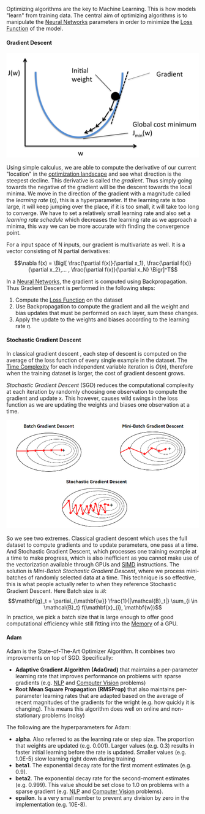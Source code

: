 
Optimizing algorithms are the key to Machine Learning. This is how models "learn" from training data. The central aim of optimizing algorithms is to manipulate the [Neural Networks](Neural%20Networks.md) parameters in order to minimize the [Loss Function](Loss%20Functions.md) of the model.

#### Gradient Descent

![](../../Attachments/Pasted%20image%2020230226195317.png)

Using simple calculus, we are able to compute the derivative of our current "location" in the [optimization landscape](Loss%20Functions.md) and see what direction is the steepest decline. This derivative is called the *gradient*. Thus simply going towards the negative of the gradient will be the descent towards the local minima. We move in the direction of the gradient with a magnitude called the *learning rate* ($\eta$), this is a hyperparameter. If the learning rate is too large, it will keep jumping over the place, if it is too small, it will take too long to converge. We have to set a relatively small learning rate and also set a *learning rate schedule* which decreases the learning rate as we approach a minima, this way we can be more accurate with finding the convergence point. 

For a input space of N inputs, our gradient is multivariate as well. It is a vector consisting of N partial derivatives:

$$\nabla f(x) = \Bigl[ \frac{\partial f(x)}{\partial x_1}, \frac{\partial f(x)}{\partial x_2},... , \frac{\partial f(x)}{\partial x_N} \Bigr]^T$$

In a [Neural Networks](Neural%20Networks.md), the gradient is computed using Backpropagation. Thus Gradient Descent is performed in the following steps:

1. Compute the [Loss Function](Loss%20Functions.md) on the dataset
2. Use Backpropagation to compute the gradient and all the weight and bias updates that must be performed on each layer, sum these changes.
3. Apply the update to the weights and biases according to the learning rate $\eta$.

#### Stochastic Gradient Descent

In classical gradient descent , each step of descent is computed on the average of the loss function of every single example in the dataset. The [Time Complexity](../../Data%20Structures%20&%20Algorithms/Time%20&%20Space%20Complexity.md) for each independent variable iteration is $O(n)$, therefore when the training dataset is larger, the cost of gradient descent grows.

*Stochastic Gradient Descent* (SGD) reduces the computational complexity at each iteration by randomly choosing one observation to compute the gradient and update x. This however, causes wild swings in the loss function as we are updating the weights and biases one observation at a time.

![](../../Attachments/Pasted%20image%2020230226230446.png)

So we see two extremes. Classical gradient descent which uses the full dataset to compute gradients and to update parameters, one pass at a time. And Stochastic Gradient Descent, which processes one training example at a time to make progress, which is also inefficient as you cannot make use of the vectorization available through GPUs and [SIMD](../../Electrical%20Engineering/Digital/SIMD.md) instructions. The solution is *Mini-Batch Stochastic Gradient Descent*, where we process mini-batches of randomly selected data at a time. This technique is so effective, this is what people actually refer to when they reference Stochastic Gradient Descent. Here Batch size is $\mathcal{B}$:
$$\mathbf{g}_t = \partial_{\mathbf{w}} \frac{1}{|\mathcal{B}_t|} \sum_{i \in \mathcal{B}_t} f(\mathbf{x}_{i}, \mathbf{w})$$
In practice, we pick a batch size that is large enough to offer good computational efficiency while still fitting into the [Memory](../../Electrical%20Engineering/Digital/Memory%20&%20Cache.md) of a GPU.

#### Adam

Adam is the State-of-The-Art Optimizer Algorithm. It combines two improvements on top of SGD. Specifically:
- **Adaptive Gradient Algorithm (AdaGrad)** that maintains a per-parameter learning rate that improves performance on problems with sparse gradients (e.g. [NLP](NLP.md) and [Computer Vision](Computer%20Vision.md) problems)
- **Root Mean Square Propagation (RMSProp)** that also maintains per-parameter learning rates that are adapted based on the average of recent magnitudes of the gradients for the wright (e.g. how quickly it is changing). This means this algorithm does well on online and non-stationary problems (noisy)

The following are the hyperparameters for Adam:
-   **alpha**. Also referred to as the learning rate or step size. The proportion that weights are updated (e.g. 0.001). Larger values (e.g. 0.3) results in faster initial learning before the rate is updated. Smaller values (e.g. 1.0E-5) slow learning right down during training
-   **beta1**. The exponential decay rate for the first moment estimates (e.g. 0.9).
-   **beta2**. The exponential decay rate for the second-moment estimates (e.g. 0.999). This value should be set close to 1.0 on problems with a sparse gradient (e.g. [NLP](NLP.md) and [Computer Vision](Computer%20Vision.md) problems).
-   **epsilon**. Is a very small number to prevent any division by zero in the implementation (e.g. 10E-8).